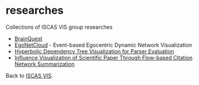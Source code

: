 # researches
Collections of ISCAS VIS group researches

* [BrainQuest](https://iscas-vis.github.io/researches/LeiShi/BrainQuest.html)
* [EgoNetCloud](/QingsongLiu/EgoNetCloud.md) - Event-based Egocentric Dynamic Network Visualization
* [Hyperbolic Dependency Tree Visualization for Parser Evaluation](/LeWang/LeWang.md)
* [Influence Visualization of Scientific Paper Through Flow-based Citation Network Summarization](/YueSu/vegas.md)

Back to [ISCAS VIS](http://vis.ios.ac.cn/).
